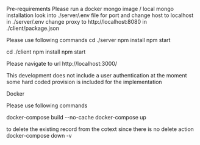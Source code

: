 Pre-requirements
Please run a docker mongo image / local mongo installation look into ./server/.env file for port and 
change host to localhost in ./server/.env
change proxy to http://localhost:8080 in ./client/package.json

Please use following commands
cd ./server 
npm install
npm start

cd ./client 
npm install
npm start

Please navigate to url http://localhost:3000/

This development does not include a user authentication at the moment some hard coded provision is included for the implementation


Docker 

Please use following commands

docker-compose build --no-cache
docker-compose up

to delete the existing record from the cotext since there is no delete action
docker-compose down -v